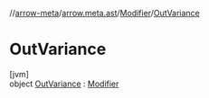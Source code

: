 //[arrow-meta](../../../../index.md)/[arrow.meta.ast](../../index.md)/[Modifier](../index.md)/[OutVariance](index.md)

# OutVariance

[jvm]\
object [OutVariance](index.md) : [Modifier](../index.md)
